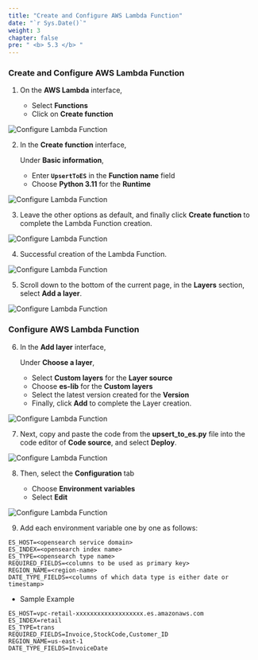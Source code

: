 ```yaml
---
title: "Create and Configure AWS Lambda Function"
date: "`r Sys.Date()`"
weight: 3
chapter: false
pre: " <b> 5.3 </b> "
---
```


### Create and Configure AWS Lambda Function

1. On the **AWS Lambda** interface,

   - Select **Functions**
   - Click on **Create function**

![Configure Lambda Function](/ws2-bussiness-intelligence-system-aws/images/5.2-IngestRealTimeData/createlayer-00014.png?featherlight=false&width=70pc)

2. In the **Create function** interface,

   Under **Basic information**,

   - Enter **`UpsertToES`** in the **Function name** field
   - Choose **Python 3.11** for the **Runtime**

![Configure Lambda Function](/ws2-bussiness-intelligence-system-aws/images/5.2-IngestRealTimeData/createlayer-00015.png?featherlight=false&width=70pc)

3. Leave the other options as default, and finally click **Create function** to complete the Lambda Function creation.

![Configure Lambda Function](/ws2-bussiness-intelligence-system-aws/images/5.2-IngestRealTimeData/createlayer-00016.png?featherlight=false&width=70pc)

4. Successful creation of the Lambda Function.

![Configure Lambda Function](/ws2-bussiness-intelligence-system-aws/images/5.2-IngestRealTimeData/createlayer-00017.png?featherlight=false&width=70pc)

5. Scroll down to the bottom of the current page, in the **Layers** section, select **Add a layer**.

![Configure Lambda Function](/ws2-bussiness-intelligence-system-aws/images/5.2-IngestRealTimeData/createlayer-00018.png?featherlight=false&width=70pc)

### Configure AWS Lambda Function

6. In the **Add layer** interface,

   Under **Choose a layer**,

   - Select **Custom layers** for the **Layer source**
   - Choose **es-lib** for the **Custom layers**
   - Select the latest version created for the **Version**
   - Finally, click **Add** to complete the Layer creation.

![Configure Lambda Function](/ws2-bussiness-intelligence-system-aws/images/5.2-IngestRealTimeData/createlayer-00019.png?featherlight=false&width=70pc)

7. Next, copy and paste the code from the **upsert_to_es.py** file into the code editor of **Code source**, and select **Deploy**.

![Configure Lambda Function](/ws2-bussiness-intelligence-system-aws/images/5.2-IngestRealTimeData/createlayer-00021.png?featherlight=false&width=70pc)

8. Then, select the **Configuration** tab

   - Choose **Environment variables**
   - Select **Edit**

![Configure Lambda Function](/ws2-bussiness-intelligence-system-aws/images/5.2-IngestRealTimeData/createlayer-00023.png?featherlight=false&width=70pc)

9. Add each environment variable one by one as follows:

```shell script
ES_HOST=<opensearch service domain>
ES_INDEX=<opensearch index name>
ES_TYPE=<opensearch type name>
REQUIRED_FIELDS=<columns to be used as primary key>
REGION_NAME=<region-name>
DATE_TYPE_FIELDS=<columns of which data type is either date or timestamp>
```

- Sample Example

```shell script
ES_HOST=vpc-retail-xxxxxxxxxxxxxxxxxxx.es.amazonaws.com
ES_INDEX=retail
ES_TYPE=trans
REQUIRED_FIELDS=Invoice,StockCode,Customer_ID
REGION_NAME=us-east-1
DATE_TYPE_FIELDS=InvoiceDate
```
